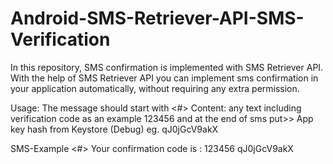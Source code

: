 # Android-SMS-Retriever-API-SMS-Verification


In this repository, SMS
confirmation is implemented with SMS Retriever API.  With the help of SMS Retriever API 
you can implement sms  confirmation  in your application automatically, without requiring any extra permission.

Usage: 
The message should start with <#>
Content: any text including verification code as an example 123456 and 
at the end of sms put>> App key hash from Keystore (Debug) eg. qJ0jGcV9akX

SMS-Example 
<#> Your confirmation code is : 123456
qJ0jGcV9akX
